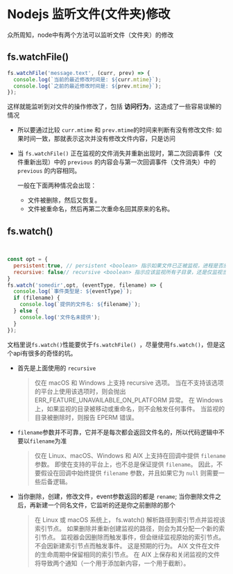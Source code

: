# Nodejs 监听文件(文件夹)修改

众所周知，node中有两个方法可以监听文件（文件夹）的修改



## fs.watchFile()

```js
fs.watchFile('message.text', (curr, prev) => {
  console.log(`当前的最近修改时间是: ${curr.mtime}`);
  console.log(`之前的最近修改时间是: ${prev.mtime}`);
});

```

这样就能监听到对文件的操作修改了，包括 **访问行为**，这造成了一些容易误解的情况

* 所以要通过比较 `curr.mtime` 和 `prev.mtime`的时间来判断有没有修改文件: 如果时间一致，那就表示这次并没有修改文件内容，只是访问

* 当 `fs.watchFile()` 正在监视的文件消失并重新出现时，第二次回调事件（文件重新出现）中的 `previous` 的内容会与第一次回调事件（文件消失）中的 `previous` 的内容相同。

  一般在下面两种情况会出现：

  * 文件被删除，然后又恢复。
  * 文件被重命名，然后再第二次重命名回其原来的名称。



## fs.watch()

```js


const opt = {
  persistent:true, // persistent <boolean> 指示如果文件已正被监视，进程是否应继续运行。默认值: true。
  recursive: false// recursive <boolean> 指示应该监视所有子目录，还是仅监视当前目录。 这适用于监视目录时，并且仅适用于受支持的平台（参见注意事项）。默认值: false。
}
fs.watch('somedir',opt, (eventType, filename) => {
  console.log(`事件类型是: ${eventType}`);
  if (filename) {
    console.log(`提供的文件名: ${filename}`);
  } else {
    console.log('文件名未提供');
  }
});

```

文档里说`fs.watch()`性能要优于`fs.watchFile() `，尽量使用`fs.watch()`，但是这个api有很多的奇怪的坑。

* 首先是上面使用的 `recursive` 

	>仅在 macOS 和 Windows 上支持 recursive 选项。 当在不支持该选项的平台上使用该选项时，则会抛出 ERR_FEATURE_UNAVAILABLE_ON_PLATFORM 异常。
在 Windows 上，如果监视的目录被移动或重命名，则不会触发任何事件。 当监视的目录被删除时，则报告 EPERM 错误。

* `filename`参数并不可靠，它并不是每次都会返回文件名的，所以代码逻辑中不要以`filename`为准

  > 仅在 Linux、macOS、Windows 和 AIX 上支持在回调中提供 `filename` 参数。 即使在支持的平台上，也不总是保证提供 `filename`。 因此，不要假设在回调中始终提供 `filename` 参数，并且如果它为 `null` 则需要一些后备逻辑。

* 当你删除，创建，修改文件，event参数返回的都是 `rename`; 当你删除文件之后，再新建一个同名文件，它监听的还是你之前删除的那个

  > 在 Linux 或 macOS 系统上， fs.watch() 解析路径到索引节点并监视该索引节点。 如果删除并重新创建监视的路径，则会为其分配一个新的索引节点。 监视器会因删除而触发事件，但会继续监视原始的索引节点。 不会因新建索引节点而触发事件。 这是预期的行为。
AIX 文件在文件的生命周期中保留相同的索引节点。 在 AIX 上保存和关闭监视的文件将导致两个通知（一个用于添加新内容，一个用于截断）。

